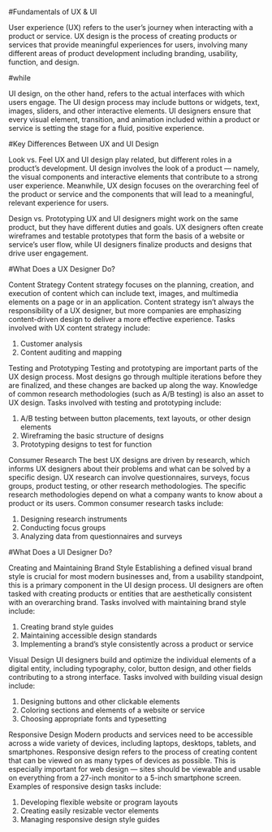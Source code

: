 #Fundamentals of UX & UI

User experience (UX) refers to the user’s journey when interacting with a product or service. UX design is the process of creating products or services that provide meaningful experiences for users, involving many different areas of product development including branding, usability, function, and design.

#while

UI design, on the other hand, refers to the actual interfaces with which users engage. The UI design process may include buttons or widgets, text, images, sliders, and other interactive elements. UI designers ensure that every visual element, transition, and animation included within a product or service is setting the stage for a fluid, positive experience.


#Key Differences Between UX and UI Design

Look vs. Feel
UX and UI design play related, but different roles in a product’s development. UI design involves the look of a product — namely, the visual components and interactive elements that contribute to a strong user experience. Meanwhile, UX design focuses on the overarching feel of the product or service and the components that will lead to a meaningful, relevant experience for users.

Design vs. Prototyping
UX and UI designers might work on the same product, but they have different duties and goals. UX designers often create wireframes and testable prototypes that form the basis of a website or service’s user flow, while UI designers finalize products and designs that drive user engagement.

#What Does a UX Designer Do?

Content Strategy
Content strategy focuses on the planning, creation, and execution of content which can include text, images, and multimedia elements on a page or in an application. Content strategy isn’t always the responsibility of a UX designer, but more companies are emphasizing content-driven design to deliver a more effective experience.
      Tasks involved with UX content strategy include:

1. Customer analysis
2. Content auditing and mapping

Testing and Prototyping
Testing and prototyping are important parts of the UX design process. Most designs go through multiple iterations before they are finalized, and these changes are backed up along the way. Knowledge of common research methodologies (such as A/B testing) is also an asset to UX design.
      Tasks involved with testing and prototyping include:

1. A/B testing between button placements, text layouts, or other design elements
2. Wireframing the basic structure of designs
3. Prototyping designs to test for function


Consumer Research
The best UX designs are driven by research, which informs UX designers about their problems and what can be solved by a specific design. UX research can involve questionnaires, surveys, focus groups, product testing, or other research methodologies. The specific research methodologies depend on what a company wants to know about a product or its users.
        Common consumer research tasks include:

1. Designing research instruments
2. Conducting focus groups
3. Analyzing data from questionnaires and surveys

#What Does a UI Designer Do?

Creating and Maintaining Brand Style
Establishing a defined visual brand style is crucial for most modern businesses and, from a usability standpoint, this is a primary component in the UI design process. UI designers are often tasked with creating products or entities that are aesthetically consistent with an overarching brand.
      Tasks involved with maintaining brand style include:

1. Creating brand style guides
2. Maintaining accessible design standards
3. Implementing a brand’s style consistently across a product or service


Visual Design
UI designers build and optimize the individual elements of a digital entity, including typography, color, button design, and other fields contributing to a strong interface.
     Tasks involved with building visual design include:

1. Designing buttons and other clickable elements
2. Coloring sections and elements of a website or service
3. Choosing appropriate fonts and typesetting


Responsive Design
Modern products and services need to be accessible across a wide variety of devices, including laptops, desktops, tablets, and smartphones. Responsive design refers to the process of creating content that can be viewed on as many types of devices as possible. This is especially important for web design — sites should be viewable and usable on everything from a 27-inch monitor to a 5-inch smartphone screen.
     Examples of responsive design tasks include:

1. Developing flexible website or program layouts
2. Creating easily resizable vector elements
3. Managing responsive design style guides

